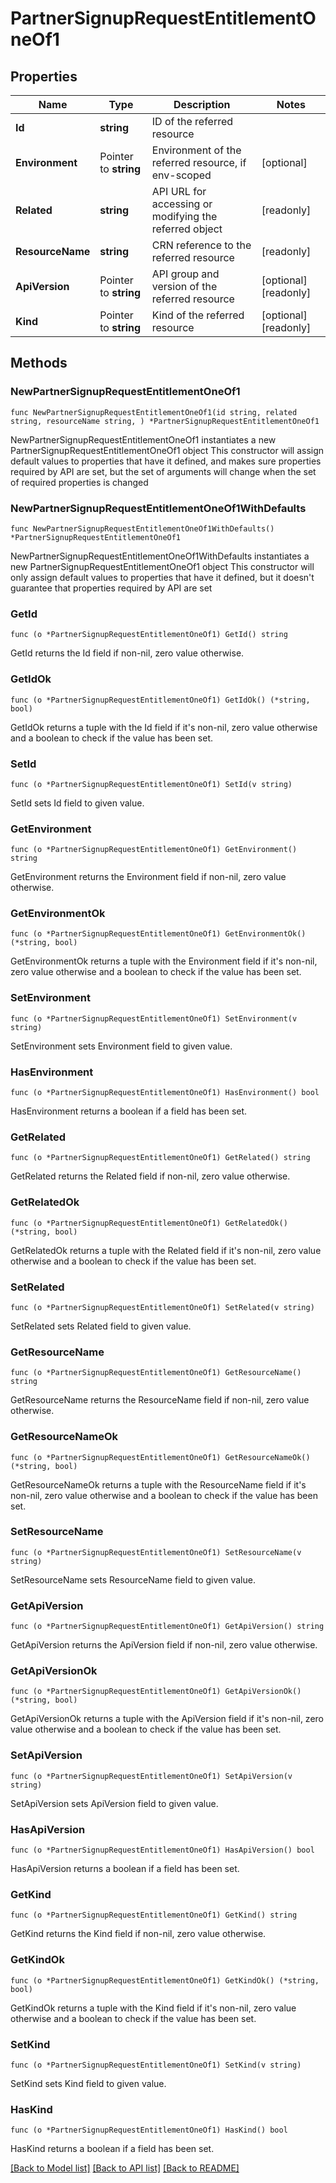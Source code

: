 # PartnerSignupRequestEntitlementOneOf1

## Properties

Name | Type | Description | Notes
------------ | ------------- | ------------- | -------------
**Id** | **string** | ID of the referred resource | 
**Environment** | Pointer to **string** | Environment of the referred resource, if env-scoped | [optional] 
**Related** | **string** | API URL for accessing or modifying the referred object | [readonly] 
**ResourceName** | **string** | CRN reference to the referred resource | [readonly] 
**ApiVersion** | Pointer to **string** | API group and version of the referred resource | [optional] [readonly] 
**Kind** | Pointer to **string** | Kind of the referred resource | [optional] [readonly] 

## Methods

### NewPartnerSignupRequestEntitlementOneOf1

`func NewPartnerSignupRequestEntitlementOneOf1(id string, related string, resourceName string, ) *PartnerSignupRequestEntitlementOneOf1`

NewPartnerSignupRequestEntitlementOneOf1 instantiates a new PartnerSignupRequestEntitlementOneOf1 object
This constructor will assign default values to properties that have it defined,
and makes sure properties required by API are set, but the set of arguments
will change when the set of required properties is changed

### NewPartnerSignupRequestEntitlementOneOf1WithDefaults

`func NewPartnerSignupRequestEntitlementOneOf1WithDefaults() *PartnerSignupRequestEntitlementOneOf1`

NewPartnerSignupRequestEntitlementOneOf1WithDefaults instantiates a new PartnerSignupRequestEntitlementOneOf1 object
This constructor will only assign default values to properties that have it defined,
but it doesn't guarantee that properties required by API are set

### GetId

`func (o *PartnerSignupRequestEntitlementOneOf1) GetId() string`

GetId returns the Id field if non-nil, zero value otherwise.

### GetIdOk

`func (o *PartnerSignupRequestEntitlementOneOf1) GetIdOk() (*string, bool)`

GetIdOk returns a tuple with the Id field if it's non-nil, zero value otherwise
and a boolean to check if the value has been set.

### SetId

`func (o *PartnerSignupRequestEntitlementOneOf1) SetId(v string)`

SetId sets Id field to given value.


### GetEnvironment

`func (o *PartnerSignupRequestEntitlementOneOf1) GetEnvironment() string`

GetEnvironment returns the Environment field if non-nil, zero value otherwise.

### GetEnvironmentOk

`func (o *PartnerSignupRequestEntitlementOneOf1) GetEnvironmentOk() (*string, bool)`

GetEnvironmentOk returns a tuple with the Environment field if it's non-nil, zero value otherwise
and a boolean to check if the value has been set.

### SetEnvironment

`func (o *PartnerSignupRequestEntitlementOneOf1) SetEnvironment(v string)`

SetEnvironment sets Environment field to given value.

### HasEnvironment

`func (o *PartnerSignupRequestEntitlementOneOf1) HasEnvironment() bool`

HasEnvironment returns a boolean if a field has been set.

### GetRelated

`func (o *PartnerSignupRequestEntitlementOneOf1) GetRelated() string`

GetRelated returns the Related field if non-nil, zero value otherwise.

### GetRelatedOk

`func (o *PartnerSignupRequestEntitlementOneOf1) GetRelatedOk() (*string, bool)`

GetRelatedOk returns a tuple with the Related field if it's non-nil, zero value otherwise
and a boolean to check if the value has been set.

### SetRelated

`func (o *PartnerSignupRequestEntitlementOneOf1) SetRelated(v string)`

SetRelated sets Related field to given value.


### GetResourceName

`func (o *PartnerSignupRequestEntitlementOneOf1) GetResourceName() string`

GetResourceName returns the ResourceName field if non-nil, zero value otherwise.

### GetResourceNameOk

`func (o *PartnerSignupRequestEntitlementOneOf1) GetResourceNameOk() (*string, bool)`

GetResourceNameOk returns a tuple with the ResourceName field if it's non-nil, zero value otherwise
and a boolean to check if the value has been set.

### SetResourceName

`func (o *PartnerSignupRequestEntitlementOneOf1) SetResourceName(v string)`

SetResourceName sets ResourceName field to given value.


### GetApiVersion

`func (o *PartnerSignupRequestEntitlementOneOf1) GetApiVersion() string`

GetApiVersion returns the ApiVersion field if non-nil, zero value otherwise.

### GetApiVersionOk

`func (o *PartnerSignupRequestEntitlementOneOf1) GetApiVersionOk() (*string, bool)`

GetApiVersionOk returns a tuple with the ApiVersion field if it's non-nil, zero value otherwise
and a boolean to check if the value has been set.

### SetApiVersion

`func (o *PartnerSignupRequestEntitlementOneOf1) SetApiVersion(v string)`

SetApiVersion sets ApiVersion field to given value.

### HasApiVersion

`func (o *PartnerSignupRequestEntitlementOneOf1) HasApiVersion() bool`

HasApiVersion returns a boolean if a field has been set.

### GetKind

`func (o *PartnerSignupRequestEntitlementOneOf1) GetKind() string`

GetKind returns the Kind field if non-nil, zero value otherwise.

### GetKindOk

`func (o *PartnerSignupRequestEntitlementOneOf1) GetKindOk() (*string, bool)`

GetKindOk returns a tuple with the Kind field if it's non-nil, zero value otherwise
and a boolean to check if the value has been set.

### SetKind

`func (o *PartnerSignupRequestEntitlementOneOf1) SetKind(v string)`

SetKind sets Kind field to given value.

### HasKind

`func (o *PartnerSignupRequestEntitlementOneOf1) HasKind() bool`

HasKind returns a boolean if a field has been set.


[[Back to Model list]](../README.md#documentation-for-models) [[Back to API list]](../README.md#documentation-for-api-endpoints) [[Back to README]](../README.md)


